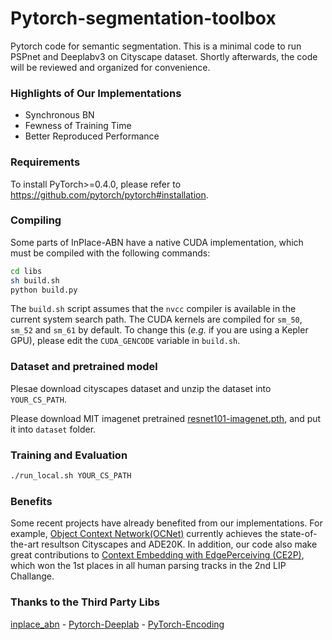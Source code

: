 # Pytorch-segmentation-toolbox
Pytorch code for semantic segmentation. This is a minimal code to run PSPnet and Deeplabv3 on Cityscape dataset.
Shortly afterwards, the code will be reviewed and organized for convenience.

### Highlights of Our Implementations
- Synchronous BN
- Fewness of Training Time
- Better Reproduced Performance

### Requirements

To install PyTorch>=0.4.0, please refer to https://github.com/pytorch/pytorch#installation.

### Compiling

Some parts of InPlace-ABN have a native CUDA implementation, which must be compiled with the following commands:
```bash
cd libs
sh build.sh
python build.py
``` 
The `build.sh` script assumes that the `nvcc` compiler is available in the current system search path.
The CUDA kernels are compiled for `sm_50`, `sm_52` and `sm_61` by default.
To change this (_e.g._ if you are using a Kepler GPU), please edit the `CUDA_GENCODE` variable in `build.sh`.

### Dataset and pretrained model

Plesae download cityscapes dataset and unzip the dataset into `YOUR_CS_PATH`.

Please download MIT imagenet pretrained [resnet101-imagenet.pth](http://sceneparsing.csail.mit.edu/model/pretrained_resnet/resnet101-imagenet.pth), and put it into `dataset` folder.

### Training and Evaluation
```bash
./run_local.sh YOUR_CS_PATH
``` 

### Benefits
Some recent projects have already benefited from our implementations. For example, [Object  Context  Network(OCNet)](https://github.com/PkuRainBow/OCNet) currently  achieves  the  state-of-the-art  resultson  Cityscapes  and  ADE20K.  In  addition,  our code also make great contributions to [Context Embedding with EdgePerceiving (CE2P)](https://github.com/liutinglt/CE2P), which won the 1st places in all human parsing tracks in the 2nd LIP Challange.

### Thanks to the Third Party Libs
[inplace_abn](https://github.com/mapillary/inplace_abn) - 
[Pytorch-Deeplab](https://github.com/speedinghzl/Pytorch-Deeplab) - 
[PyTorch-Encoding](https://github.com/zhanghang1989/PyTorch-Encoding)
